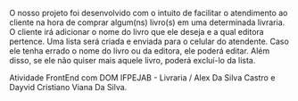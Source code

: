 O nosso projeto foi desenvolvido com o intuito de facilitar o atendimento ao cliente na hora de comprar algum(ns) livro(s) em uma determinada livraria. O cliente irá adicionar o nome do livro que ele deseja e a qual editora pertence. Uma lista será criada e enviada para o celular do atendente. Caso ele tenha errado o nome do livro ou da editora, ele poderá editar. Além disso, se ele não quiser mais aquele livro, poderá excluí-lo da lista.

Atividade FrontEnd com DOM
IFPEJAB - Livraria / Alex Da Silva Castro e Dayvid Cristiano Viana Da Silva. 
